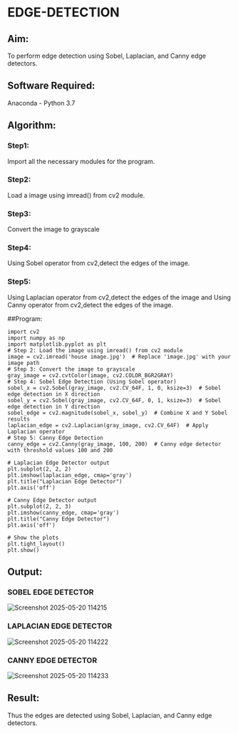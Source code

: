 # EDGE-DETECTION
## Aim:
To perform edge detection using Sobel, Laplacian, and Canny edge detectors.

## Software Required:
Anaconda - Python 3.7

## Algorithm:
### Step1:
Import all the necessary modules for the program.

### Step2:
Load a image using imread() from cv2 module.

### Step3:
Convert the image to grayscale

### Step4:
Using Sobel operator from cv2,detect the edges of the image.

### Step5:

Using Laplacian operator from cv2,detect the edges of the image and Using Canny operator from cv2,detect the edges of the image.

##Program:

```
import cv2
import numpy as np
import matplotlib.pyplot as plt
# Step 2: Load the image using imread() from cv2 module
image = cv2.imread('house image.jpg')  # Replace 'image.jpg' with your image path
# Step 3: Convert the image to grayscale
gray_image = cv2.cvtColor(image, cv2.COLOR_BGR2GRAY)
# Step 4: Sobel Edge Detection (Using Sobel operator)
sobel_x = cv2.Sobel(gray_image, cv2.CV_64F, 1, 0, ksize=3)  # Sobel edge detection in X direction
sobel_y = cv2.Sobel(gray_image, cv2.CV_64F, 0, 1, ksize=3)  # Sobel edge detection in Y direction
sobel_edge = cv2.magnitude(sobel_x, sobel_y)  # Combine X and Y Sobel results
laplacian_edge = cv2.Laplacian(gray_image, cv2.CV_64F)  # Apply Laplacian operator
# Step 5: Canny Edge Detection
canny_edge = cv2.Canny(gray_image, 100, 200)  # Canny edge detector with threshold values 100 and 200

# Laplacian Edge Detector output
plt.subplot(2, 2, 2)
plt.imshow(laplacian_edge, cmap='gray')
plt.title("Laplacian Edge Detector")
plt.axis('off')

# Canny Edge Detector output
plt.subplot(2, 2, 3)
plt.imshow(canny_edge, cmap='gray')
plt.title("Canny Edge Detector")
plt.axis('off')

# Show the plots
plt.tight_layout()
plt.show()

```

## Output:
### SOBEL EDGE DETECTOR
![Screenshot 2025-05-20 114215](https://github.com/user-attachments/assets/bb1c21ea-84de-4a6f-bb0f-5fb3d0732130)

### LAPLACIAN EDGE DETECTOR
![Screenshot 2025-05-20 114222](https://github.com/user-attachments/assets/03c80806-3f80-4d7c-af03-04233c5ea5a6)


### CANNY EDGE DETECTOR
![Screenshot 2025-05-20 114233](https://github.com/user-attachments/assets/f880560f-60d6-45ce-b1b4-968161639dd3)

## Result:
Thus the edges are detected using Sobel, Laplacian, and Canny edge detectors.
